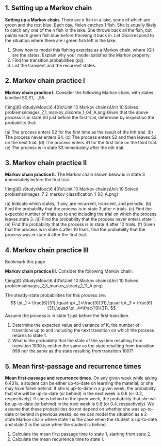 ## 1. Setting up a Markov chain

**Setting up a Markov chain.** There are n fish in a lake, some of which are green and the rest blue. Each day, Helen catches 1 fish. She is equally likely to catch any one of the n fish in the lake. She throws back all the fish, but paints each green fish blue before throwing it back in. Let Gicorrespond to the situation where there are i green fish left in the lake.

1. Show how to model this fishing exercise as a Markov chain, where {Gi} are the states. Explain why your model satisfies the Markov property.
2. Find the transition probabilities {pij}.
3. List the transient and the recurrent states.



## 2. Markov chain practice I

**Markov chain practice I.** Consider the following Markov chain, with states labelled S0,S1,…,S5:

![img](D:\Study\Mooc\6.431x\Unit 10 Markov chains\Unit 10 Solved problems\images_7_1_markov_discrete_1_04_A.png)Given that the above process is in state S0 just before the first trial, determine by inspection the probability that:

(a) The process enters S2 for the first time as the result of the kth trial.
(b) The process never enters S4.
(c) The process enters S2 and then leaves S2 on the next trial.
(d) The process enters S1 for the first time on the third trial.
(e) The process is in state S3 immediately after the nth trial.



## 3. Markov chain practice II

**Markov chain practice II.** The Markov chain shown below is in state 3 immediately before the first trial.

![img](D:\Study\Mooc\6.431x\Unit 10 Markov chains\Unit 10 Solved problems\images_7_2_markov_classification_1_03_A.png)

(a) Indicate which states, if any, are recurrent, transient, and periodic.
(b) Find the probability that the process is in state 3 after n trials.
(c) Find the expected number of trials up to and including the trial on which the process leaves state 3.
(d) Find the probability that the process never enters state 1.
(e) Find the probability that the process is in state 4 after 10 trials.
(f) Given that the process is in state 4 after 10 trials, find the probability that the process was in state 4 after the first trial.



## 4. Markov chain practice III

 Bookmark this page

**Markov chain practice III.** Consider the following Markov chain:

![img](D:\Study\Mooc\6.431x\Unit 10 Markov chains\Unit 10 Solved problems\images_7_3_markov_steady_1_11_A.png)

The steady-state probabilities for this process are:
$$
\pi _1 = \frac{6}{31},\quad \pi _2=\frac{9}{31},\quad \pi _3 = \frac{6}{31},\quad \pi _4=\frac{10}{31}.
$$
Assume the process is in state 1 just before the first transition.

1. Determine the expected value and variance of K, the number of transitions up to and including the next transition on which the process returns to state 1.
2. What is the probability that the state of the system resulting from transition 1000 is neither the same as the state resulting from transition 999 nor the same as the state resulting from transition 1001?



## 5. Mean first-passage and recurrence times

**Mean first-passage and recurrence times.** On any given week while taking 6.431x, a student can be either up-to-date on learning the material, or she may have fallen behind. If she is up-to-date in a given week, the probability that she will be up-to-date (or behind) in the next week is 0.8 (or 0.2, respectively). If she is behind in the given week, the probability that she will be up-to-date (or behind) in the next week is 0.6 (or 0.4, respectively). We assume that these probabilities do not depend on whether she was up-to-date or behind in previous weeks, so we can model the situation as a 2-state Markov chain where state 1 is the case when the student is up-to-date and state 2 is the case when the student is behind.

1. Calculate the mean first passage time to state 1, starting from state 2.
2. Calculate the mean recurrence time to state 1.